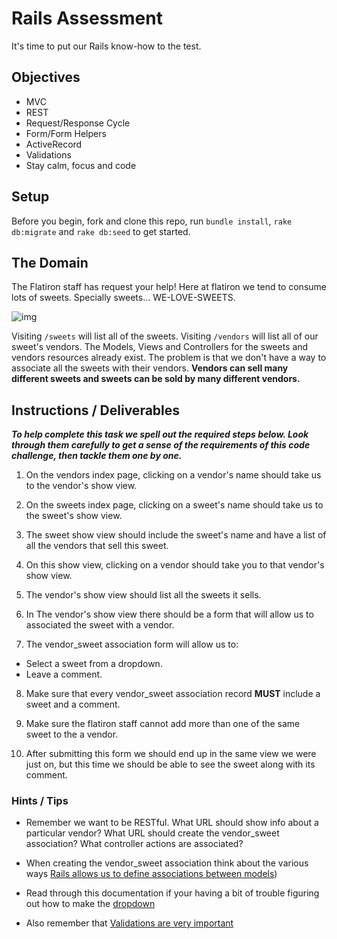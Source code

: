 # Rails Assessment

It's time to put our Rails know-how to the test.

## Objectives
+ MVC
+ REST
+ Request/Response Cycle
+ Form/Form Helpers
+ ActiveRecord
+ Validations
+ Stay calm, focus and code

## Setup

Before you begin, fork and clone this repo, run `bundle install`, `rake db:migrate` and `rake db:seed` to get started.

## The Domain

The Flatiron staff has request your help! Here at flatiron we tend to consume lots of sweets. Specially sweets... WE-LOVE-SWEETS.

![img](https://media.giphy.com/media/HGe4zsOVo7Jvy/giphy.gif)

Visiting `/sweets` will list all of the sweets. Visiting `/vendors` will list all of our sweet's vendors. The Models, Views and Controllers for the sweets and vendors resources already exist. The problem is that we don't have a way to associate all the sweets with their vendors. **Vendors can sell many different sweets and sweets can be sold by many different vendors.** 

## Instructions / Deliverables

***To help complete this task we spell out the required steps below. Look through them carefully to get a sense of the requirements of this code challenge, then tackle them one by one.***

1. On the vendors index page, clicking on a vendor's name should take us to the vendor's show view.

2. On the sweets index page, clicking on a sweet's name should take us to the sweet's show view.

3. The sweet show view should include the sweet's name and have a list of all the vendors that sell this sweet.

4. On this show view, clicking on a vendor should take you to that vendor's show view.

5. The vendor's show view should list all the sweets it sells.

6. In The vendor's show view there should be a form that will allow us to associated the sweet with a vendor.

7. The vendor_sweet association form will allow us to:
  * Select a sweet from a dropdown.
  * Leave a comment.

8. Make sure that every vendor_sweet association record **MUST** include a sweet and a comment.

9. Make sure the flatiron staff cannot add more than one of the same sweet to the a vendor.

10. After submitting this form we should end up in the same view we were just on, but this time we should be able to see the sweet along with its comment.


### Hints / Tips

+ Remember we want to be RESTful. What URL should show info about a particular vendor? What URL should create the vendor_sweet association? What controller actions are associated?

+ When creating the vendor_sweet association think about the various ways [Rails allows us to define associations between models](http://guides.rubyonrails.org/association_basics.html))
+ Read through this documentation if your having a bit of trouble figuring out how to make the [dropdown](http://guides.rubyonrails.org/form_helpers.html#making-select-boxes-with-ease)

+ Also remember that [Validations are very important](http://guides.rubyonrails.org/active_record_validations.html)
